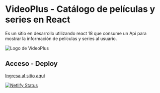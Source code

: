 # VideoPlus - Catálogo de películas y series en React

Es un sitio en desarrollo utilizando react 18 que consume un Api para mostrar la información de películas y series al usuario.

![Logo de VideoPlus](https://raw.githubusercontent.com/selienyorbandi/videoplus/main/src/assets/img/logo.png)

## Acceso - Deploy  

[Ingresa al sitio aquí](https://videoplus-sy.netlify.app/)

[![Netlify Status](https://api.netlify.com/api/v1/badges/ee39ed26-df88-4580-a5a4-c298ff285d17/deploy-status)](https://app.netlify.com/sites/videoplus-sy/deploys)

